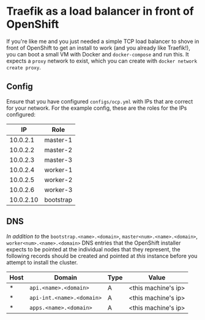 # Traefik as a load balancer in front of OpenShift

If you're like me and you just needed a simple TCP load balancer to shove in front of OpenShift to get an install to work (and you already like Traefik!), you can boot a small VM with Docker and `docker-compose` and run this. It expects a `proxy` network to exist, which you can create with `docker network create proxy`.

## Config

Ensure that you have configured `configs/ocp.yml` with IPs that are correct for your network. For the example config, these are the roles for the IPs configured:

| IP | Role |
| --- | --- |
| 10.0.2.1 | master-1 |
| 10.0.2.2 | master-2 |
| 10.0.2.3 | master-3 |
| 10.0.2.4 | worker-1 |
| 10.0.2.5 | worker-2 |
| 10.0.2.6 | worker-3 |
| 10.0.2.10 | bootstrap |

## DNS

_In addition to_ the `bootstrap.<name>.<domain>`, `master<num>.<name>.<domain>`, `worker<num>.<name>.<domain>` DNS entries that the OpenShift installer expects to be pointed at the individual nodes that they represent, the following records should be created and pointed at _this_ instance before you attempt to install the cluster.

| Host | Domain | Type | Value |
| ---- | ------ | ---- | ----- |
| * | `api.<name>.<domain>` | A | <this machine's ip> |
| * | `api-int.<name>.<domain>` | A | <this machine's ip> |
| * | `apps.<name>.<domain>` | A | <this machine's ip> |